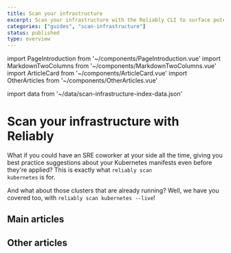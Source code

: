 ```yaml
---
title: Scan your infrastructure
excerpt: Scan your infrastructure with the Reliably CLI to surface potential reliability issues and suggestions.
categories: ["guides", "scan-infrastructure"]
status: published
type: overview
---
```

import PageIntroduction from '~/components/PageIntroduction.vue'
import MarkdownTwoColumns from '~/components/MarkdownTwoColumns.vue'
import ArticleCard from '~/components/ArticleCard.vue'
import OtherArticles from '~/components/OtherArticles.vue'

import data from '~/data/scan-infrastructure-index-data.json'

# Scan your infrastructure with Reliably

<PageIntroduction>

  What if you could have an SRE coworker at your side all the time, giving you
  best practice suggestions about your Kubernetes manifests even before they're
  applied? This is exactly what <code>reliably scan kubernetes</code> is for.
  
  And what
  about those clusters that are already running? Well, we have you covered too,
  with <code>reliably scan kubernetes --live</code>!

</PageIntroduction>

## Main articles

<MarkdownTwoColumns>
  <ArticleCard
    title="Scan a Kubernetes Manifest"
    description="Surface potential reliability issues in your Kubernetes manifests."
    link="/guides/scan-your-infrastructure/scan-kubernetes-manifest/"
  />
  <ArticleCard
    title="Scan a Kubernetes Cluster"
    description="Get reliability suggestions for your running Kubernetes clusters."
    link="/guides/scan-your-infrastructure/live-cluster/"
  />
</MarkdownTwoColumns>

## Other articles

<OtherArticles :links="data.links" />